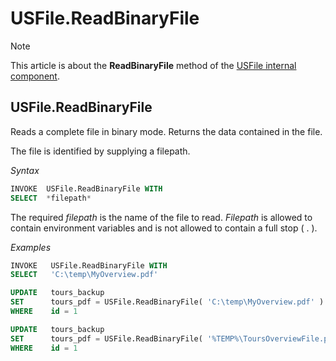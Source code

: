 # USFile.ReadBinaryFile



> [!NOTE]
> This article is about the **ReadBinaryFile** method of the [USFile internal component](/docs/Extensions/USFile%20internal%20component).

## **USFile.ReadBinaryFile**

Reads a complete file in binary mode. Returns the data contained in the file.

The file is identified by supplying a filepath.

*Syntax*

```sql
INVOKE  USFile.ReadBinaryFile WITH
SELECT  *filepath*
```

The required *filepath* is the name of the file to read. *Filepath* is allowed to contain environment variables and is not allowed to contain a full stop ( . ).

*Examples*

```sql
INVOKE   USFile.ReadBinaryFile WITH
SELECT   'C:\temp\MyOverview.pdf'
```

```sql
UPDATE   tours_backup
SET      tours_pdf = USFile.ReadBinaryFile( 'C:\temp\MyOverview.pdf' )
WHERE    id = 1
```

```sql
UPDATE   tours_backup
SET      tours_pdf = USFile.ReadBinaryFile( '%TEMP%\ToursOverviewFile.pdf' )
WHERE    id = 1
```

 